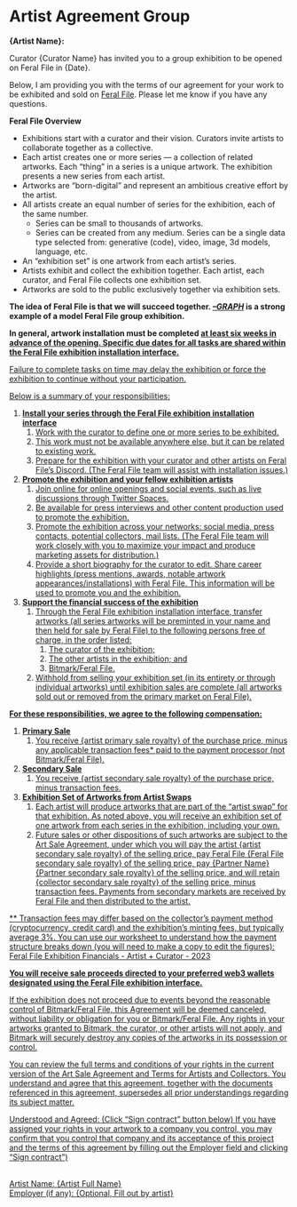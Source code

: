 # Artist Agreement Group

**{Artist Name}:**

Curator {Curator Name} has invited you to a group exhibition to be opened on Feral File in {Date}. 

Below, I am providing you with the terms of our agreement for your work to be exhibited and sold on [Feral File](https://feralfile.com). Please let me know if you have any questions.

**Feral File Overview**
- Exhibitions start with a curator and their vision. Curators invite artists to collaborate together as a collective.
- Each artist creates one or more series — a collection of related artworks. Each “thing” in a series is a unique artwork. The exhibition presents a new series from each artist.
- Artworks are “born-digital” and represent an ambitious creative effort by the artist. 
- All artists create an equal number of series for the exhibition, each of the same number.
    - Series can be small to thousands of artworks.
    - Series can be created from any medium. Series can be a single data type selected from: generative (code), video, image, 3d models, language, etc. 
- An “exhibition set” is one artwork from each artist’s series.
- Artists exhibit and collect the exhibition together. Each artist, each curator, and Feral File collects one exhibition set. 
- Artworks are sold to the public exclusively together via exhibition sets.

**The idea of Feral File is that we will succeed together. _[–GRAPH](https://feralfile.com/exhibitions/graph-eg6)_ is a strong example of a model Feral File group exhibition.**

**In general, artwork installation must be completed <u>at least six weeks in advance of the opening<u>. Specific due dates for all tasks are shared within the Feral File exhibition installation interface.**

Failure to complete tasks on time may delay the exhibition or force the exhibition to continue without your participation.

Below is a summary of your responsibilities: 

1. **Install your series through the Feral File exhibition installation interface**
    1. Work with the curator to define one or more series to be exhibited. 
    1. This work must not be available anywhere else, but it can be related to existing work.
    1. Prepare for the exhibition with your curator and other artists on Feral File’s Discord. (The Feral File team will assist with installation issues.)
1. **Promote the exhibition and your fellow exhibition artists**
    1. Join online for online openings and social events, such as live discussions through Twitter Spaces.
    1. Be available for press interviews and other content production used to promote the exhibition.
    1. Promote the exhibition across your networks: social media, press contacts, potential collectors, mail lists. (The Feral File team will work closely with you to maximize your impact and produce marketing assets for distribution.)
    1. Provide a short biography for the curator to edit. Share career highlights (press mentions, awards, notable artwork appearances/installations) with Feral File. This information will be used to promote you and the exhibition.
1. **Support the financial success of the exhibition**
    1. Through the Feral File exhibition installation interface, transfer artworks (all series artworks will be preminted in your name and then held for sale by Feral File) to the following persons free of charge, in the order listed:
        1. The curator of the exhibition;
        1. The other artists in the exhibition; and
        1. Bitmark/Feral File.
    1. Withhold from selling your exhibition set (in its entirety or through individual artworks) until exhibition sales are complete (all artworks sold out or removed from the primary market on Feral File).

**For these responsibilities, we agree to the following compensation:**
1. **Primary Sale**
    1. You receive {artist primary sale royalty} of the purchase price, minus any applicable transaction fees* paid to the payment processor (not Bitmark/Feral File). 
1. **Secondary Sale**
    1. You receive {artist secondary sale royalty} of the purchase price, minus transaction fees.
1. **Exhibition Set of Artworks from Artist Swaps**
    1. Each artist will produce artworks that are part of the “artist swap” for that exhibition. As noted above, you will receive an exhibition set of one artwork from each series in the exhibition, including your own.
    1. Future sales or other dispositions of such artworks are subject to the [Art Sale Agreement](https://feralfile.com/docs/art-sale-agreement), under which you will pay the artist {artist secondary sale royalty} of the selling price, pay Feral File {Feral File secondary sale royalty} of the selling price, pay {Partner Name} {Partner secondary sale royalty} of the selling price, and will retain {collector secondary sale royalty} of the selling price, minus transaction fees. Payments from secondary markets are received by Feral File and then distributed to the artist.

** Transaction fees may differ based on the collector’s payment method (cryptocurrency, credit card)  and the exhibition’s minting fees, but typically average 3%. You can use our worksheet to understand how the payment structure breaks down (you will need to make a copy to edit the figures): [Feral File Exhibition Financials - Artist + Curator - 2023](https://docs.google.com/spreadsheets/d/1gpOSaji6kQ3jLjtzQU7ixlATfXmNWq5Cv-vZ_fRx_Qw/edit#gid=1326931850) 

**You will receive sale proceeds directed to your preferred web3 wallets designated using the Feral File exhibition interface.**

If the exhibition does not proceed due to events beyond the reasonable control of Bitmark/Feral File, this Agreement will be deemed canceled, without liability or obligation for you or Bitmark/Feral File. Any rights in your artworks granted to Bitmark, the curator, or other artists will not apply, and  Bitmark  will securely destroy any copies of the artworks in its possession or control.

You can review the full terms and conditions of your rights in the current version of the [Art Sale Agreement](https://feralfile.com/docs/art-sale-agreement) and [Terms for Artists and Collectors](https://feralfile.com/docs/terms-of-artist-collector). You understand and agree that this agreement, together with the documents referenced in this agreement, supersedes all prior understandings regarding its subject matter.

Understood and Agreed:
(Click “Sign contract” button below)
If you have assigned your rights in your artwork to a company you control, you may confirm that you control that company and its acceptance of this project and the terms of this agreement by filling out the Employer field and clicking “Sign contract”)

<br>Artist Name: {Artist Full Name}
<br>Employer (if any): {Optional, Fill out by artist}
